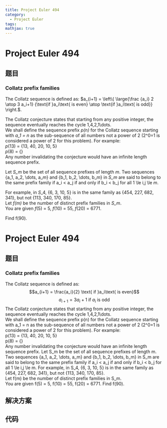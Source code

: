 ```yaml
---
title: Project Euler 494
category:
  - Project Euler
tags:
mathjax: true
---
```

<escape><!-- more --></escape>
    
# Project Euler 494
## 题目
### Collatz prefix families



The Collatz sequence is defined as:
$a_{i+1} = \left\{  \large{\frac {a_i} 2 \atop 3 a_i+1} {\text{if }a_i\text{ is even} \atop \text{if }a_i\text{ is odd}} \right.$.


The Collatz conjecture states that starting from any positive integer, the sequence eventually reaches the cycle 1,4,2,1\dots.<br />
We shall define the sequence prefix <var>p(n)</var> for the Collatz sequence starting with <var>a_1 = n</var> as the sub-sequence of all numbers not a power of 2 (2^0=1 is considered a power of 2 for this problem). For example:<br /><var>p</var>(13) = {13, 40, 20, 10, 5} <br /><var>p</var>(8) = {}<br />
Any number invalidating the conjecture would have an infinite length sequence prefix.


Let <var>S_m</var> be the set of all sequence prefixes of length <var>m</var>. Two sequences {a_1, a_2, \dots, a_<var>m</var>} and {b_1, b_2, \dots, b_<var>m</var>} in <var>S_m</var> are said to belong to the same prefix family if a_i < a_j if and only if b_i < b_j for all 1 \le i,j \le<var> m</var>.


For example, in <var>S</var>_4, {6, 3, 10, 5} is in the same family as {454, 227, 682, 341}, but not {113, 340, 170, 85}.<br />
Let <var>f(m)</var> be the number of distinct prefix families in <var>S_m</var>.<br />
You are given <var>f</var>(5) = 5, <var>f</var>(10) = 55, <var>f</var>(20) = 6771.


Find f(90).




# Project Euler 494
## 题目
### Collatz prefix families

The Collatz sequence is defined as: 
$$a_{i+1} = \frac{a_i}{2} \text{ if }a_i\text{ is even}$$ $$a_{i+1} = 3a_i+1\text{ if }a_i\text{ is odd}$$
The Collatz conjecture states that starting from any positive integer, the sequence eventually reaches the cycle 1,4,2,1\dots.<br>We shall define the sequence prefix p(n) for the Collatz sequence starting with a_1 = n as the sub-sequence of all numbers not a power of 2 (2^0=1 is considered a power of 2 for this problem). For example:<br>p(13) = {13, 40, 20, 10, 5}<br>p(8) = {}<br>Any number invalidating the conjecture would have an infinite length sequence prefix.
Let S_m be the set of all sequence prefixes of length m. Two sequences {a_1, a_2, \dots, a_m} and {b_1, b_2, \dots, b_m} in S_m are said to belong to the same prefix family if a_i < a_j if and only if b_i < b_j for all 1 \le i,j \le m.
For example, in S_4, {6, 3, 10, 5} is in the same family as {454, 227, 682, 341}, but not {113, 340, 170, 85}.<br>Let f(m) be the number of distinct prefix families in S_m.<br>You are given f(5) = 5, f(10) = 55, f(20) = 6771.
Find f(90).


## 解决方案


## 代码


